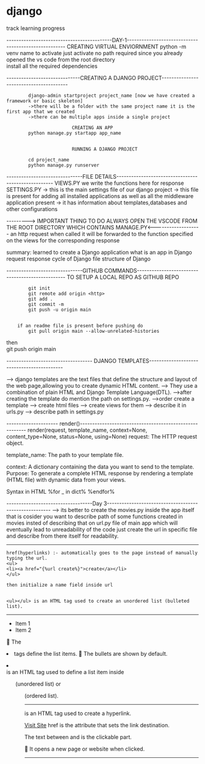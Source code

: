 # django
track learning progress



-------------------------------------------DAY-1-----------------------------------------------------
                            CREATING VIRTUAL ENVIORNMENT
            python -m venv name
to activate
		just activate no path required since you already opened the vs code from the root directory  
            install all the required dependencies 
            
------------------------------CREATING A DJANGO PROJECT----------------------------------------

            django-admin startproject project_name [now we have created a framework or basic skeleton]
            ->there will be a folder with the same project name it is the first app that we created 
            ->there can be multiple apps inside a single project 
                            
                            CREATING AN APP 
            python manage.py startapp app_name


                            RUNNING A DJANGO PROJECT

            cd project_name
            python manage.py runserver


-------------------------------FILE DETAILS----------------------------------------------------
                        VIEWS.PY 
                            we write the functions here for response
                        SETTINGS.PY 
                            -> this is the main settings file of our django project 
                            -> this file is present for adding all installed applications 
                                as well as all the middleware application present 
                            -> it has information about templates,databases and other configurations 
                            
---------> IMPORTANT THING TO DO ALWAYS OPEN THE VSCODE FROM THE ROOT DIRECTORY WHICH CONTAINS MANAGE.PY<-------------------
an http request when called it will be forwarded to the function specified on the views for the corresponding response
 

summary: learned to create a Django application 
	 what is an app in Django 
	request response cycle of Django 
	file structure of Django 
		


-------------------------------GITHUB COMMANDS-------------------------------------------------
			TO SETUP A LOCAL REPO AS GITHUB REPO 
			
			git init 
			git remote add origin <http>
			git add .
 			git commit -m 
			git push -u origin main 
			

		if an readme file is present before pushing do
			git pull origin main --allow-unrelated-histories 
then 	
			git push origin main 
			

----------------------------------- DJANGO TEMPLATES-------------------------------------------

-->   django templates are the text files that define the structure and layout of the web page,allowing you to create dynamic HTML content.
--> They use a combination of plain HTML and Django Template Language(DTL).
-->after creating the template do mention the path on settings.py.
-->order create a template --> create html files --> create views for them --> describe it in urls.py --> describe path in settings.py

--------------------- render()--------------------------------------------------------
    render(request, template_name, context=None, content_type=None, status=None, using=None)
    request: The HTTP request object.

template_name: The path to your template file.

context: A dictionary containing the data you want to send to the template.
Purpose:
To generate a complete HTML response by rendering a template (HTML file) with dynamic data from your views.

Syntax in HTML 
            %for _ in dict%
            %endfor%

-----------------------------------Day 3-------------------------------------------------------
    --> its better to create the movies.py inside the app itself that is cosider you want to describe path of some functions created in movies insted of describing that on url.py file of main app which will eventually lead to unreadability of the code just create the url in specific file and describe from there itself for readability.


-----------------------------------------------------------------------------------------
    href(hyperlinks) :- automatically goes to the page instead of manually typing the url.
    <ul>
    <li><a href="{%url create%}">create</a></li>
    </ul>

    then initialize a name field inside url


    <ul></ul> is an HTML tag used to create an unordered list (bulleted list).

------------------------------------------------------------------------------------



<ul>
  <li>Item 1</li>
  <li>Item 2</li>
</ul>

🔹 The <li> tags define the list items.
🔹 The bullets are shown by default.

<li></li> is an HTML tag used to define a list item inside <ul> (unordered list) or <ol> (ordered list).

 
--------------------------------------------------------------------------------------

<a></a> is an HTML tag used to create a hyperlink.

<a href="https://example.com">Visit Site</a>
href is the attribute that sets the link destination.

The text between <a> and </a> is the clickable part.

🔹 It opens a new page or website when clicked.


-----------------------------------------------------------------------------------------





